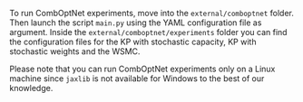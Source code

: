 To run CombOptNet experiments, move into the `external/comboptnet` folder. Then launch the script `main.py` using the 
YAML configuration file as argument. Inside the `external/comboptnet/experiments` folder you can find the configuration
files for the KP with stochastic capacity, KP with stochastic weights and the WSMC.

Please note that you can run CombOptNet experiments only on a Linux machine since `jaxlib` is not available for Windows to the best of our knowledge.